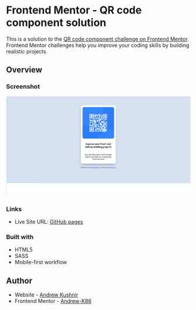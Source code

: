 # Frontend Mentor - QR code component solution

This is a solution to the [QR code component challenge on Frontend Mentor](https://www.frontendmentor.io/challenges/qr-code-component-iux_sIO_H). Frontend Mentor challenges help you improve your coding skills by building realistic projects. 


## Overview

### Screenshot

![](images/Screenshot.jpg)

### Links

- Live Site URL: [GitHub pages](https://andrew-k86.github.io/qr-code-component-main/)



### Built with

- HTML5
- SASS
- Mobile-first workflow

## Author

- Website - [Andrew Kushnir](https://github.com/Andrew-K86)
- Frontend Mentor - [Andrew-K86](https://www.frontendmentor.io/profile/Andrew-K86)


